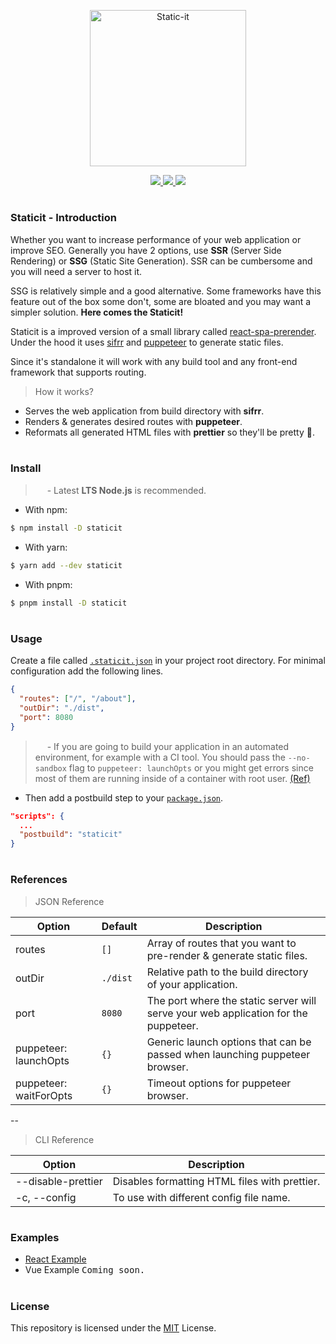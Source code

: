 <p align="center">
  <img src="https://storage.googleapis.com/engineerhub-static/staticit-transparent.png" alt="Static-it" height="250" width="auto" />
</p>
<p align="center">
  <a href="https://ci.engineerhub.app/TheEngineerhub/staticit" target="_blank">
    <img src="https://ci.engineerhub.app/api/badges/TheEngineerhub/staticit/status.svg" />
  </a>
  <a href="https://github.com/TheEngineerhub/staticit/issues" target="_blank">
    <img src="https://img.shields.io/github/issues/TheEngineerhub/staticit" />
  </a>
  <a href="https://github.com/TheEngineerhub/staticit/blob/main/LICENSE.md" target="_blank">
    <img src="https://img.shields.io/github/license/TheEngineerhub/staticit" />
  </a>
</p>

#

### Staticit - Introduction

Whether you want to increase performance of your web application or improve SEO. Generally you have 2 options, use **SSR** (Server Side Rendering) or **SSG** (Static Site Generation). SSR can be cumbersome and you will need a server to host it.

SSG is relatively simple and a good alternative. Some frameworks have this feature out of the box some don't, some are bloated and you may want a simpler solution. **Here comes the Staticit!**

Staticit is a improved version of a small library called [react-spa-prerender](https://github.com/sPavl0v/react-spa-prenderer). Under the hood it uses [sifrr](https://sifrr.github.io/sifrr/#/) and [puppeteer](https://github.com/puppeteer/puppeteer) to generate static files.

Since it's standalone it will work with any build tool and any front-end framework that supports routing.

> How it works?

- Serves the web application from build directory with **sifrr**.
- Renders & generates desired routes with **puppeteer**.
- Reformats all generated HTML files with **prettier** so they'll be pretty 🥰.

#

### Install

> <img src="https://storage.googleapis.com/engineerhub-static/exclamation-yellow.png" height="15" width="auto" /> - Latest **LTS Node.js** is recommended.

- With npm:

```sh
$ npm install -D staticit
```

- With yarn:

```sh
$ yarn add --dev staticit
```

- With pnpm:

```sh
$ pnpm install -D staticit
```

#

### Usage

Create a file called [`.staticit.json`](.staticit.json) in your project root directory. For minimal configuration add the following lines.

```json
{
  "routes": ["/", "/about"],
  "outDir": "./dist",
  "port": 8080
}
```

> <img src="https://storage.googleapis.com/engineerhub-static/exclamation-yellow.png" height="15" width="auto" /> - If you are going to build your application in an automated environment, for example with a CI tool. You should pass the `--no-sandbox` flag to `puppeteer: launchOpts` or you might get errors since most of them are running inside of a container with root user. [(Ref)](https://github.com/puppeteer/puppeteer/blob/main/docs/troubleshooting.md#setting-up-chrome-linux-sandbox)

- Then add a postbuild step to your [`package.json`](package.json).

```json
"scripts": {
  ...
  "postbuild": "staticit"
}
```

#

### References

> JSON Reference

| Option                 | Default  | Description                                                                         |
| ---------------------- | -------- | ----------------------------------------------------------------------------------- |
| routes                 | `[]`     | Array of routes that you want to pre-render & generate static files.                |
| outDir                 | `./dist` | Relative path to the build directory of your application.                           |
| port                   | `8080`   | The port where the static server will serve your web application for the puppeteer. |
| puppeteer: launchOpts  | `{}`     | Generic launch options that can be passed when launching puppeteer browser.         |
| puppeteer: waitForOpts | `{}`     | Timeout options for puppeteer browser.                                              |

--

> CLI Reference

| Option             | Description                                   |
| ------------------ | --------------------------------------------- |
| --disable-prettier | Disables formatting HTML files with prettier. |
| -c, --config       | To use with different config file name.       |

#

### Examples

- [React Example](https://github.com/TheEngineerhub/staticit/tree/main/examples/react)
- Vue Example <kbd>Coming soon.</kbd>

#

### License

This repository is licensed under the [MIT](LICENSE.md) License.
